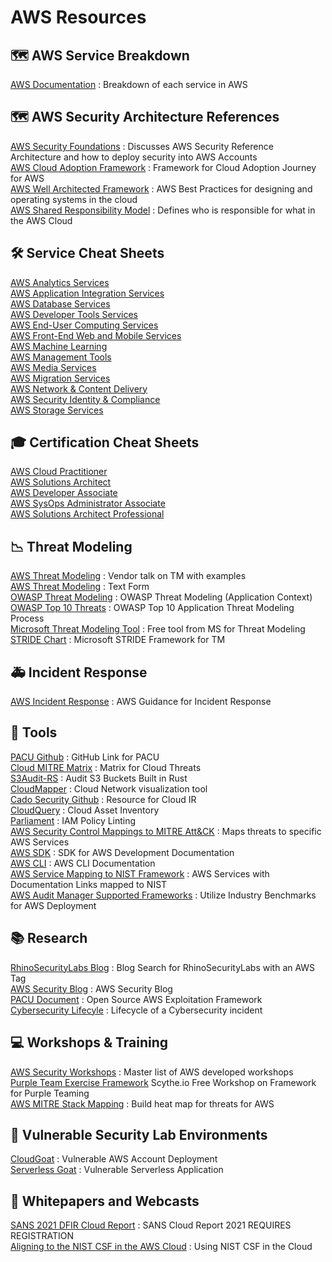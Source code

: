 # AWS Resources

## 🗺️ AWS Service Breakdown
[AWS Documentation](https://docs.aws.amazon.com/index.html) : Breakdown of each service in AWS<br>

## 🗺️ AWS Security Architecture References
[AWS Security Foundations](https://docs.aws.amazon.com/prescriptive-guidance/latest/security-reference-architecture/foundations.html) : Discusses AWS Security Reference Architecture and how to deploy security into AWS Accounts<br>
[AWS Cloud Adoption Framework](https://docs.aws.amazon.com/whitepapers/latest/overview-aws-cloud-adoption-framework/welcome.html) : Framework for Cloud Adoption Journey for AWS<br>
[AWS Well Architected Framework](https://docs.aws.amazon.com/wellarchitected/latest/framework/wellarchitected-framework.pdf) : AWS Best Practices for designing and operating systems in the cloud<br>
[AWS Shared Responsibility Model](https://docs.aws.amazon.com/whitepapers/latest/aws-risk-and-compliance/shared-responsibility-model.html) : Defines who is responsible for what in the AWS Cloud<br>

## 🛠️ Service Cheat Sheets
[AWS Analytics Services](https://digitalcloud.training/category/aws-cheat-sheets/aws-analytics/)<br>
[AWS Application Integration Services](https://digitalcloud.training/category/aws-cheat-sheets/aws-application-integration/)<br>
[AWS Database Services](https://digitalcloud.training/category/aws-cheat-sheets/aws-database/)<br>
[AWS Developer Tools Services](https://digitalcloud.training/category/aws-cheat-sheets/aws-developer-tools/)<br>
[AWS End-User Computing Services](https://digitalcloud.training/category/aws-cheat-sheets/aws-end-user-computing/)<br>
[AWS Front-End Web and Mobile Services](https://digitalcloud.training/category/aws-cheat-sheets/aws-front-end-web-mobile/)<br>
[AWS Machine Learning](https://digitalcloud.training/category/aws-cheat-sheets/aws-machine-learning/)<br>
[AWS Management Tools](https://digitalcloud.training/category/aws-cheat-sheets/aws-management-tools/)<br>
[AWS Media Services](https://digitalcloud.training/category/aws-cheat-sheets/aws-media-services/)<br>
[AWS Migration Services](https://digitalcloud.training/category/aws-cheat-sheets/aws-migration/)<br>
[AWS Network & Content Delivery](https://digitalcloud.training/category/aws-cheat-sheets/aws-networking-content-delivery/)<br>
[AWS Security Identity & Compliance](https://digitalcloud.training/category/aws-cheat-sheets/aws-security-identity-compliance/)<br>
[AWS Storage Services](https://digitalcloud.training/category/aws-cheat-sheets/aws-storage/)<br>

## 🎓 Certification Cheat Sheets
[AWS Cloud Practitioner](https://digitalcloud.training/category/aws-cheat-sheets/aws-cloud-practitioner/)<br>
[AWS Solutions Architect](https://digitalcloud.training/category/aws-cheat-sheets/aws-solutions-architect-associate/)<br>
[AWS Developer Associate](https://digitalcloud.training/category/aws-cheat-sheets/aws-developer-associate/)<br>
[AWS SysOps Administrator Associate](https://digitalcloud.training/category/aws-cheat-sheets/aws-sysops-administrator-associate/)<br>
[AWS Solutions Architect Professional](https://digitalcloud.training/category/aws-cheat-sheets/aws-solutions-architect-professional/)<br>

## 📉 Threat Modeling
[AWS Threat Modeling](https://www.youtube.com/watch?v=GuhIefIGeuA) : Vendor talk on TM with examples <br>
[AWS Threat Modeling](https://aws.amazon.com/blogs/security/how-to-approach-threat-modeling/) : Text Form<br>
[OWASP Threat Modeling](https://owasp.org/www-community/Threat_Modeling_Process) : OWASP Threat Modeling (Application Context)<br>
[OWASP Top 10 Threats](https://owasp.org/www-project-top-ten/) : OWASP Top 10 Application Threat Modeling Process<br>
[Microsoft Threat Modeling Tool](https://docs.microsoft.com/en-us/azure/security/develop/threat-modeling-tool-getting-started) : Free tool from MS for Threat Modeling<br>
[STRIDE Chart](https://www.microsoft.com/security/blog/2007/09/11/stride-chart/) : Microsoft STRIDE Framework for TM<br>

## 🚑 Incident Response
[AWS Incident Response](https://attack.mitre.org/matrices/enterprise/cloud/) : AWS Guidance for Incident Response<br>

## 🧰 Tools
[PACU Github](https://github.com/RhinoSecurityLabs/pacu) : GitHub Link for PACU <br>
[Cloud MITRE Matrix](https://attack.mitre.org/matrices/enterprise/cloud/) : Matrix for Cloud Threats <br>
[S3Audit-RS](https://github.com/scalefactory/s3audit-rs) : Audit S3 Buckets Built in Rust <br>
[CloudMapper](https://github.com/duo-labs/cloudmapper) : Cloud Network visualization tool<br>
[Cado Security Github](https://github.com/cado-security) : Resource for Cloud IR <br>
[CloudQuery](https://github.com/cloudquery/cloudquery) : Cloud Asset Inventory<br>
[Parliament](https://github.com/duo-labs/parliament) : IAM Policy Linting<br>
[AWS Security Control Mappings to MITRE Att&CK](https://center-for-threat-informed-defense.github.io/security-stack-mappings/AWS/README.html) : Maps threats to specific AWS Services<br>
[AWS SDK](https://aws.amazon.com/tools/) : SDK for AWS Development Documentation <br>
[AWS CLI](https://aws.amazon.com/cli/) : AWS CLI Documentation <br>
[AWS Service Mapping to NIST Framework](/AWS/Code/NIST_Framework_Mapping.md) : AWS Services with Documentation Links mapped to NIST<br>
[AWS Audit Manager Supported Frameworks](https://docs.aws.amazon.com/audit-manager/latest/userguide/framework-overviews.html) : Utilize Industry Benchmarks for AWS Deployment

## 📚 Research
[RhinoSecurityLabs Blog](https://rhinosecuritylabs.com/blog/?category=aws) : Blog Search for RhinoSecurityLabs with an AWS Tag
<br>
[AWS Security Blog](https://aws.amazon.com/blogs/security/) : AWS Security Blog<br>
[PACU Document](https://rhinosecuritylabs.com/aws/pacu-open-source-aws-exploitation-framework/) : Open Source AWS Exploitation Framework<br>
[Cybersecurity Lifecyle](https://www.forescout.com/blog/how-to-comply-with-the-5-functions-of-the-nist-cybersecurity-framework) : Lifecycle of a Cybersecurity incident


## 💻 Workshops & Training
[AWS Security Workshops](https://workshops.aws/categories/Security) : Master list of AWS developed workshops<br>
[Purple Team Exercise Framework](https://www.youtube.com/watch?v=dtGM8Y6DkF4) Scythe.io Free Workshop on Framework for Purple Teaming<br>
[AWS MITRE Stack Mapping](https://academy.attackiq.com/courses/mitre-attck-security-stack-mappings-aws) : Build heat map for threats for AWS<br>


## 🧪 Vulnerable Security Lab Environments
[CloudGoat](https://github.com/RhinoSecurityLabs/cloudgoat) : Vulnerable AWS Account Deployment <br>
[Serverless Goat](https://github.com/OWASP/Serverless-Goat) : Vulnerable Serverless Application <br>

## 📑 Whitepapers and Webcasts
[SANS 2021 DFIR Cloud Report](https://www.sans.org/webcasts/a-sans-2021-dfir-cloud-report-partly-cloudy-with-a-bunch-of-dfir-119450/) : SANS Cloud Report 2021  REQUIRES REGISTRATION<br>
[Aligning to the NIST CSF in the AWS Cloud](https://d0.awsstatic.com/whitepapers/compliance/NIST_Cybersecurity_Framework_CSF.pdf) : Using NIST CSF in the Cloud<br>
